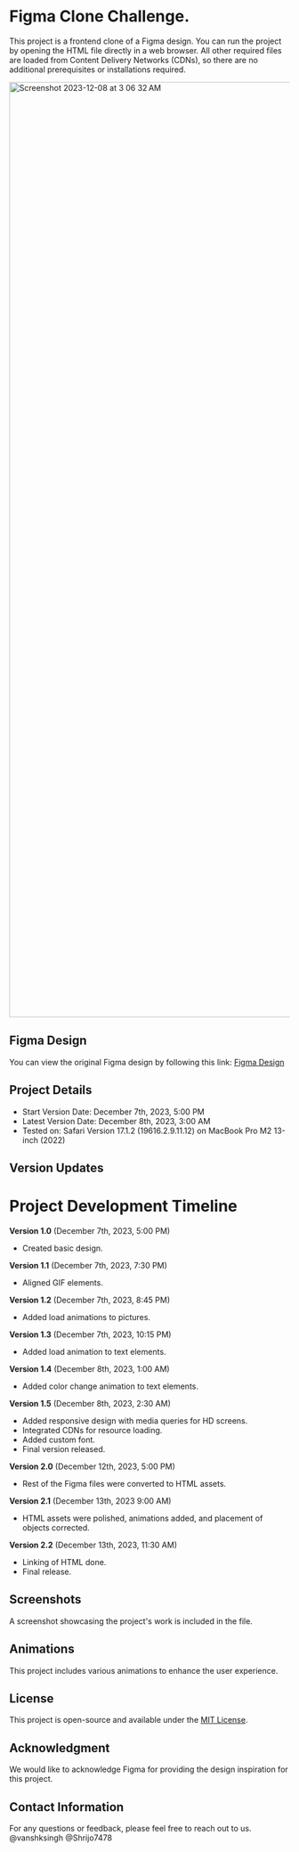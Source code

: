 # Figma Clone Challenge.

This project is a frontend clone of a Figma design. You can run the project by opening the HTML file directly in a web browser. All other required files are loaded from Content Delivery Networks (CDNs), so there are no additional prerequisites or installations required.

<img width="1680" alt="Screenshot 2023-12-08 at 3 06 32 AM" src="https://github.com/vanshksingh/Figma-clone-Company/assets/114809624/c810098a-3a46-4869-8871-c2b03af3aaa5">

## Figma Design

You can view the original Figma design by following this link: [Figma Design](https://www.figma.com/proto/VycODPxo7Boa0tQOcXFHe7/Carousel-(Community)?type=design&node-id=956-1362&t=1fAJgLtvwW2zP0jZ-0&scaling=min-zoom&page-id=758%3A3825&starting-point-node-id=956%3A1716&show-proto-sidebar=1)

## Project Details

- Start Version Date: December 7th, 2023, 5:00 PM
- Latest Version Date: December 8th, 2023, 3:00 AM
- Tested on: Safari Version 17.1.2 (19616.2.9.11.12) on MacBook Pro M2 13-inch (2022)

## Version Updates

# Project Development Timeline

**Version 1.0** (December 7th, 2023, 5:00 PM)
- Created basic design.

**Version 1.1** (December 7th, 2023, 7:30 PM)
- Aligned GIF elements.

**Version 1.2** (December 7th, 2023, 8:45 PM)
- Added load animations to pictures.

**Version 1.3** (December 7th, 2023, 10:15 PM)
- Added load animation to text elements.

**Version 1.4** (December 8th, 2023, 1:00 AM)
- Added color change animation to text elements.

**Version 1.5** (December 8th, 2023, 2:30 AM)
- Added responsive design with media queries for HD screens.
- Integrated CDNs for resource loading.
- Added custom font.
- Final version released.

**Version 2.0** (December 12th, 2023, 5:00 PM)
- Rest of the Figma files were converted to HTML assets.

**Version 2.1** (December 13th, 2023 9:00 AM)
- HTML assets were polished, animations added, and placement of objects corrected.

**Version 2.2** (December 13th, 2023, 11:30 AM)
- Linking of HTML done.
- Final release.

## Screenshots

A screenshot showcasing the project's work is included in the file.

## Animations

This project includes various animations to enhance the user experience.

## License

This project is open-source and available under the [MIT License](LICENSE).

## Acknowledgment

We would like to acknowledge Figma for providing the design inspiration for this project.

## Contact Information

For any questions or feedback, please feel free to reach out to us.
@vanshksingh
@Shrijo7478


